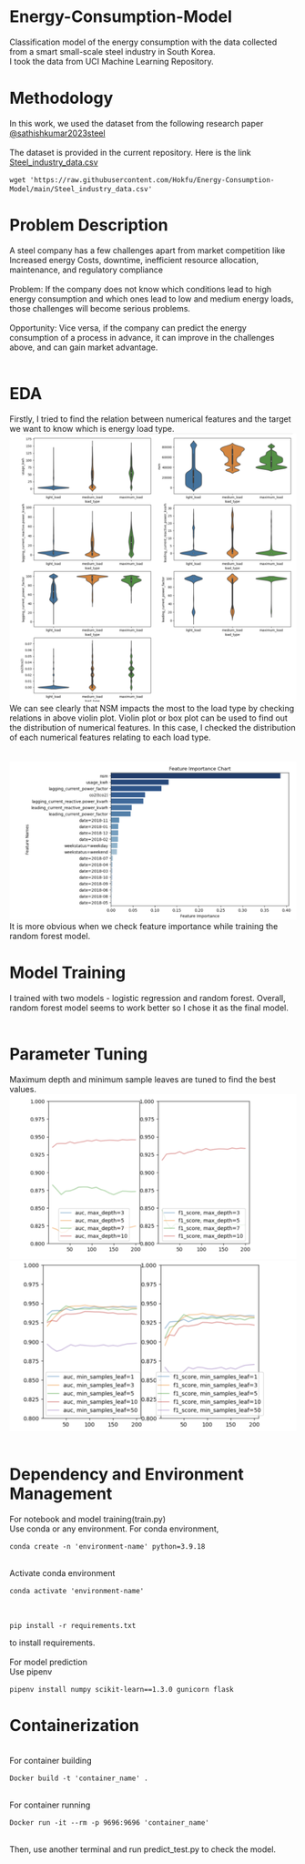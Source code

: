 # Energy-Consumption-Model
Classification model of the energy consumption with the data collected from a smart small-scale steel industry in South Korea.<br> 
I took the data from UCI Machine Learning Repository.<br>

# Methodology

In this work, we used the dataset from the following research paper<br>
[@sathishkumar2023steel](https://doi.org/10.24432/C52G8C)<br><br>
The dataset is provided in the current repository. Here is the link [Steel_industry_data.csv](https://github.com/Hokfu/Energy-Consumption-Model/blob/main/Steel_industry_data.csv)
<br>

```
wget 'https://raw.githubusercontent.com/Hokfu/Energy-Consumption-Model/main/Steel_industry_data.csv'
```

# Problem Description
A steel company has a few challenges apart from market competition like Increased energy Costs, downtime, inefficient resource allocation, maintenance, and regulatory compliance <br><br>
Problem: If the company does not know which conditions lead to high energy consumption and which ones lead to low and medium energy loads, those challenges will become serious problems. <br><br>
Opportunity: Vice versa, if the company can predict the energy consumption of a process in advance, it can improve in the challenges above, and can gain market advantage.
<br>
<br>
# EDA
Firstly, I tried to find the relation between numerical features and the target we want to know which is energy load type.
![relationship between numerical features and target variable](https://github.com/Hokfu/Energy-Consumption-Model/blob/main/relationship%20between%20%20numerical%20features%20and%20target.png)
<br>
We can see clearly that NSM impacts  the most to the load type by checking relations in above violin plot. 
Violin plot or box plot can be used to find out the distribution of numerical features. In this case, I checked the distribution of each numerical features relating to each load type. 
<br>
<br>
<br>
![feature importance](https://github.com/Hokfu/Energy-Consumption-Model/blob/main/finding%20feature%20importance.png) 
<br>
It is more obvious when we check feature importance while training the random forest model.
<br>
# Model Training
I trained with two models - logistic regression and random forest. Overall, random forest model seems to work better so I chose it as the final model.
<br>
<br>

# Parameter Tuning
Maximum depth and minimum sample leaves are tuned to find the best values.
<br>
![max depth tuning](https://github.com/Hokfu/Energy-Consumption-Model/blob/main/finding%20best%20maximum%20depth.png)
![min sample leaves tuning](https://github.com/Hokfu/Energy-Consumption-Model/blob/main/finding%20best%20min%20sample%20leaves.png)
<br>
<br>

# Dependency and Environment Management
For notebook and model training(train.py) <br>
Use conda or any environment. For conda environment, <br>

```
conda create -n 'environment-name' python=3.9.18
```

<br>
Activate conda environment<br>

```
conda activate 'environment-name'
```

<br>

```
pip install -r requirements.txt
```

to install requirements. 
<br>
<br>
For model prediction<br>
Use pipenv<br>

```
pipenv install numpy scikit-learn==1.3.0 gunicorn flask
```

# Containerization
<br>
For container building 
<br>

``` 
Docker build -t 'container_name' .
```
<br>
For container running
<br>

```
Docker run -it --rm -p 9696:9696 'container_name'
```
<br>
Then, use another terminal and run predict_test.py to check the model.











